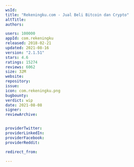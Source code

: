 ```yaml
---
wsId: 
title: "Rekeningku.com - Jual Beli Bitcoin dan Crypto"
altTitle: 
authors:

users: 100000
appId: com.rekeningku
released: 2018-02-21
updated: 2021-08-16
version: "2.1.51"
stars: 4.6
ratings: 15274
reviews: 6062
size: 32M
website: 
repository: 
issue: 
icon: com.rekeningku.png
bugbounty: 
verdict: wip
date: 2021-08-08
signer: 
reviewArchive:


providerTwitter: 
providerLinkedIn: 
providerFacebook: 
providerReddit: 

redirect_from:

---
```



